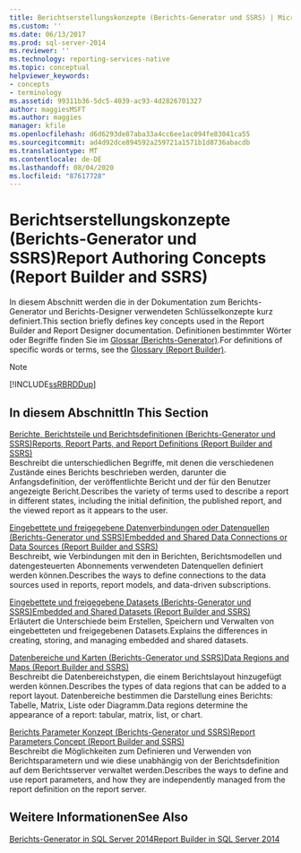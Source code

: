 ```yaml
---
title: Berichtserstellungskonzepte (Berichts-Generator und SSRS) | Microsoft-Dokumentation
ms.custom: ''
ms.date: 06/13/2017
ms.prod: sql-server-2014
ms.reviewer: ''
ms.technology: reporting-services-native
ms.topic: conceptual
helpviewer_keywords:
- concepts
- terminology
ms.assetid: 99311b36-5dc5-4039-ac93-4d2826701327
author: maggiesMSFT
ms.author: maggies
manager: kfile
ms.openlocfilehash: d6d6293de87aba33a4cc6ee1ac094fe83041ca55
ms.sourcegitcommit: ad4d92dce894592a259721a1571b1d8736abacdb
ms.translationtype: MT
ms.contentlocale: de-DE
ms.lasthandoff: 08/04/2020
ms.locfileid: "87617728"
---
```

# <a name="report-authoring-concepts-report-builder-and-ssrs"></a><span data-ttu-id="9c3df-102">Berichtserstellungskonzepte (Berichts-Generator und SSRS)</span><span class="sxs-lookup"><span data-stu-id="9c3df-102">Report Authoring Concepts (Report Builder and SSRS)</span></span>
  <span data-ttu-id="9c3df-103">In diesem Abschnitt werden die in der Dokumentation zum Berichts-Generator und Berichts-Designer verwendeten Schlüsselkonzepte kurz definiert.</span><span class="sxs-lookup"><span data-stu-id="9c3df-103">This section briefly defines key concepts used in the Report Builder and Report Designer documentation.</span></span> <span data-ttu-id="9c3df-104">Definitionen bestimmter Wörter oder Begriffe finden Sie im [Glossar &#40;Berichts-Generator&#41;](../report-builder/glossary-report-builder.md).</span><span class="sxs-lookup"><span data-stu-id="9c3df-104">For definitions of specific words or terms, see the [Glossary &#40;Report Builder&#41;](../report-builder/glossary-report-builder.md).</span></span>  
  
> [!NOTE]  
>  [!INCLUDE[ssRBRDDup](../../includes/ssrbrddup-md.md)]  
  
## <a name="in-this-section"></a><span data-ttu-id="9c3df-105">In diesem Abschnitt</span><span class="sxs-lookup"><span data-stu-id="9c3df-105">In This Section</span></span>  
 [<span data-ttu-id="9c3df-106">Berichte, Berichtsteile und Berichtsdefinitionen &#40;Berichts-Generator und SSRS&#41;</span><span class="sxs-lookup"><span data-stu-id="9c3df-106">Reports, Report Parts, and Report Definitions &#40;Report Builder and SSRS&#41;</span></span>](reports-report-parts-and-report-definitions-report-builder-and-ssrs.md)  
 <span data-ttu-id="9c3df-107">Beschreibt die unterschiedlichen Begriffe, mit denen die verschiedenen Zustände eines Berichts beschrieben werden, darunter die Anfangsdefinition, der veröffentlichte Bericht und der für den Benutzer angezeigte Bericht.</span><span class="sxs-lookup"><span data-stu-id="9c3df-107">Describes the variety of terms used to describe a report in different states, including the initial definition, the published report, and the viewed report as it appears to the user.</span></span>  
  
 [<span data-ttu-id="9c3df-108">Eingebettete und freigegebene Datenverbindungen oder Datenquellen &#40;Berichts-Generator und SSRS&#41;</span><span class="sxs-lookup"><span data-stu-id="9c3df-108">Embedded and Shared Data Connections or Data Sources &#40;Report Builder and SSRS&#41;</span></span>](../embedded-and-shared-data-connections-or-data-sources-report-builder-and-ssrs.md)  
 <span data-ttu-id="9c3df-109">Beschreibt, wie Verbindungen mit den in Berichten, Berichtsmodellen und datengesteuerten Abonnements verwendeten Datenquellen definiert werden können.</span><span class="sxs-lookup"><span data-stu-id="9c3df-109">Describes the ways to define connections to the data sources used in reports, report models, and data-driven subscriptions.</span></span>  
  
 [<span data-ttu-id="9c3df-110">Eingebettete und freigegebene Datasets &#40;Berichts-Generator und SSRS&#41;</span><span class="sxs-lookup"><span data-stu-id="9c3df-110">Embedded and Shared Datasets &#40;Report Builder and SSRS&#41;</span></span>](../report-data/embedded-and-shared-datasets-report-builder-and-ssrs.md)  
 <span data-ttu-id="9c3df-111">Erläutert die Unterschiede beim Erstellen, Speichern und Verwalten von eingebetteten und freigegebenen Datasets.</span><span class="sxs-lookup"><span data-stu-id="9c3df-111">Explains the differences in creating, storing, and managing embedded and shared datasets.</span></span>  
  
 [<span data-ttu-id="9c3df-112">Datenbereiche und Karten &#40;Berichts-Generator und SSRS&#41;</span><span class="sxs-lookup"><span data-stu-id="9c3df-112">Data Regions and Maps &#40;Report Builder and SSRS&#41;</span></span>](maps-report-builder-and-ssrs.md)  
 <span data-ttu-id="9c3df-113">Beschreibt die Datenbereichstypen, die einem Berichtslayout hinzugefügt werden können.</span><span class="sxs-lookup"><span data-stu-id="9c3df-113">Describes the types of data regions that can be added to a report layout.</span></span> <span data-ttu-id="9c3df-114">Datenbereiche bestimmen die Darstellung eines Berichts: Tabelle, Matrix, Liste oder Diagramm.</span><span class="sxs-lookup"><span data-stu-id="9c3df-114">Data regions determine the appearance of a report: tabular, matrix, list, or chart.</span></span>  
  
 [<span data-ttu-id="9c3df-115">Berichts Parameter Konzept &#40;Berichts-Generator und SSRS&#41;</span><span class="sxs-lookup"><span data-stu-id="9c3df-115">Report Parameters Concept &#40;Report Builder and SSRS&#41;</span></span>](report-parameters-concepts-report-builder-and-ssrs.md)  
 <span data-ttu-id="9c3df-116">Beschreibt die Möglichkeiten zum Definieren und Verwenden von Berichtsparametern und wie diese unabhängig von der Berichtsdefinition auf dem Berichtsserver verwaltet werden.</span><span class="sxs-lookup"><span data-stu-id="9c3df-116">Describes the ways to define and use report parameters, and how they are independently managed from the report definition on the report server.</span></span>  
  
## <a name="see-also"></a><span data-ttu-id="9c3df-117">Weitere Informationen</span><span class="sxs-lookup"><span data-stu-id="9c3df-117">See Also</span></span>  
 [<span data-ttu-id="9c3df-118">Berichts-Generator in SQL Server 2014</span><span class="sxs-lookup"><span data-stu-id="9c3df-118">Report Builder in SQL Server 2014</span></span>](../report-builder/report-builder-in-sql-server-2016.md)  
  
  

